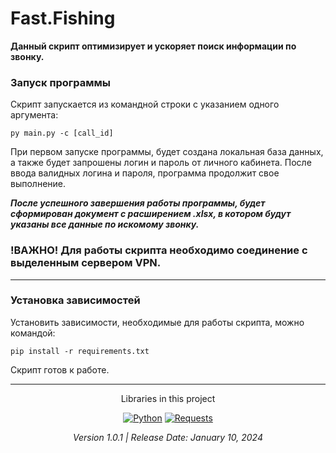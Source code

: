 <h1>Fast.Fishing</h1>

<b>Данный скрипт оптимизирует и ускоряет поиск информации по звонку.</b>

<h3>Запуск программы</h3>

Скрипт запускается из командной строки с указанием одного аргумента:
```
py main.py -c [call_id]
```

При первом запуске программы, будет создана локальная база данных, а также будет запрошены логин и пароль от личного кабинета.
После ввода валидных логина и пароля, программа продолжит свое выполнение.

***После успешного завершения работы программы, будет сформирован документ с расширением .xlsx, в котором будут указаны все данные по искомому звонку.***

<h3>!ВАЖНО! Для работы скрипта необходимо соединение с выделенным сервером VPN.</h3>

---

<h3>Установка зависимостей</h3>

Установить зависимости, необходимые для работы скрипта, можно командой:

```
pip install -r requirements.txt
```
Скрипт готов к работе.

---

<div align="center">

Libraries in this project

[![Python](https://img.shields.io/badge/Python-3.12-brightgreen?logo=python&color=orange)](https://www.python.org/downloads/) [![Requests](https://img.shields.io/badge/Requests-2.31-brightgreen?logo=Requests&color=green)](https://requests.readthedocs.io/en/latest/)

<i>Version 1.0.1 | Release Date: January 10, 2024</i>
</div>